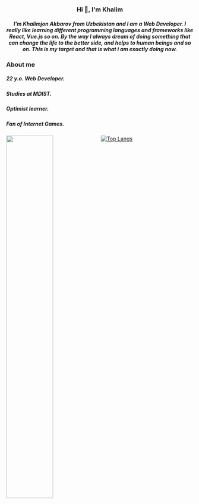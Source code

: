<h3 align="center">Hi 👋, I'm Khalim</h3>
<h5 align="center">I'm Khalimjon Akbarov from Uzbekistan and I am a Web Developer. I really like learning different programming languages and frameworks like React, Vue.js so on. By the way I always dream of doing something that can change the life to the better side, and helps to human beings and so on. This is my target and that is what i am exactly doing now.</h5>

<h3>About me</h3>
<h5>22 y.o. Web Developer.</h5>
<h5>Studies at MDIST.</h5>
<h5>Optimist learner.</h5>
<h5>Fan of Internet Games.</h5>

<img align="left" width="50%" src="https://github-readme-stats.vercel.app/api?username=Khalim021&show_icons=true&theme=radical" />

[![Top Langs](https://github-readme-stats.vercel.app/api/top-langs/?username=anuraghazra&layout=compact)](https://github.com/anuraghazra/github-readme-stats)












